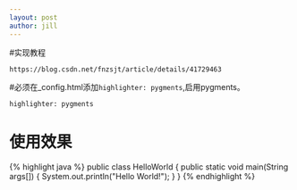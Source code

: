 ```yaml
---
layout: post
author: jill
---
```

#实现教程
```
https://blog.csdn.net/fnzsjt/article/details/41729463
```


#必须在_config.html添加`highlighter: pygments`,启用pygments。
```
highlighter: pygments
```




# 使用效果

{% highlight java %}
public class HelloWorld {
    public static void main(String args[]) {
      System.out.println("Hello World!");
    }
}
{% endhighlight %}
